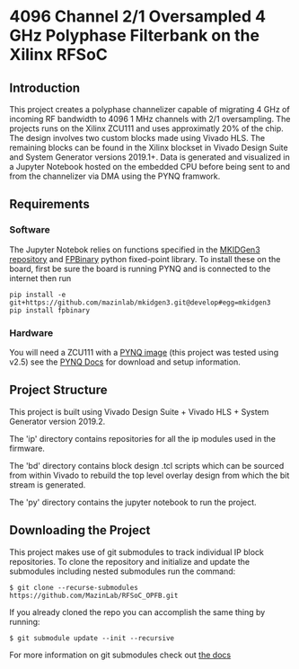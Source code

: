 # 4096 Channel 2/1 Oversampled 4 GHz Polyphase Filterbank on the Xilinx RFSoC

## Introduction

This project creates a polyphase channelizer capable of migrating 4 GHz of incoming RF bandwidth to 4096 1 MHz channels with 2/1 oversampling. The projects runs on the Xilinx ZCU111 and uses approximatly 20% of the chip. The design involves two custom blocks made using Vivado HLS. The remaining blocks can be found in the Xilinx blockset in Vivado Design Suite and System Generator versions 2019.1+. Data is generated and visualized in a Jupyter Notebook hosted on the embedded CPU before being sent to and from the channelizer via DMA using the PYNQ framwork.

## Requirements

### Software
The Jupyter Notebok relies on functions specified in the [MKIDGen3 repository](https://github.com/MazinLab/MKIDGen3/tree/master) and [FPBinary](https://github.com/smlgit/fpbinary) python fixed-point library. To install these on the board, first be sure the board is running PYNQ and is connected to the internet then run
```
pip install -e git+https://github.com/mazinlab/mkidgen3.git@develop#egg=mkidgen3
pip install fpbinary
```
### Hardware
You will need a ZCU111 with a [PYNQ image](http://www.pynq.io/board.html) (this project was tested using v2.5) see the [PYNQ Docs](https://pynq.readthedocs.io/en/v2.5.1/) for download and setup information.

## Project Structure
This project is built using Vivado Design Suite + Vivado HLS + System Generator version 2019.2.

The 'ip' directory contains repositories for all the ip modules used in the firmware.

The 'bd' directory contains block design .tcl scripts which can be sourced from within Vivado to rebuild the top level overlay design from which the bit stream is generated.

The 'py' directory contains the jupyter notebook to run the project.

## Downloading the Project 

This project makes use of git submodules to track individual IP block repositories. To clone the repository and initialize and update the submodules including nested submodules run the command:
```
$ git clone --recurse-submodules https://github.com/MazinLab/RFSoC_OPFB.git
```
If you already cloned the repo you can accomplish the same thing by running:
```
$ git submodule update --init --recursive
```
For more information on git submodules check out [the docs](https://git-scm.com/book/en/v2/Git-Tools-Submodules)
